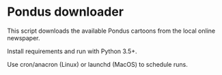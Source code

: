 # Pondus downloader

This script downloads the available Pondus cartoons from the local online newspaper.

Install requirements and run with Python 3.5+.

Use cron/anacron (Linux) or launchd (MacOS) to schedule runs.
